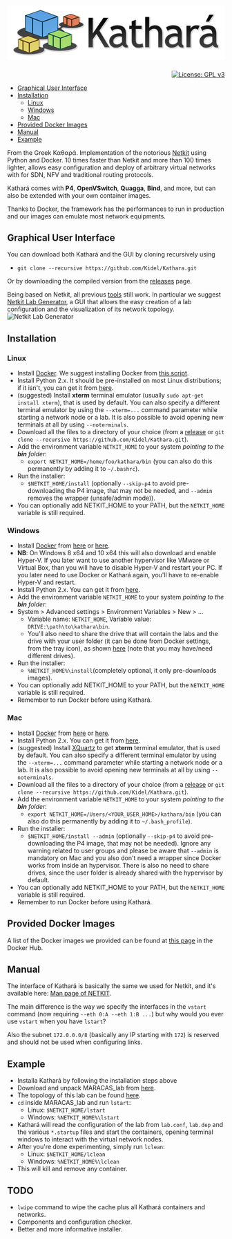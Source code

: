 # [![Kathará](images/logo_kathara_small.png)](http://www.kathara.org)
<p align="right">
    <a href="https://www.gnu.org/licenses/gpl-3.0"><img src="https://img.shields.io/badge/License-GPL%20v3-blue.svg" alt="License: GPL v3" target="_blank" /></a>
</p>
<ul>
    <li><a href="#graphical-user-interface">Graphical User Interface</a></li>
    <li><a href="#installation">Installation</a>
        <ul>
            <li><a href="#linux">Linux</a></li>
            <li><a href="#windows">Windows</a></li>
            <li><a href="#mac">Mac</a></li>
        </ul>
    </li>
    <li><a href="#provided-docker-images">Provided Docker Images</a></li>
    <li><a href="#manual">Manual</a></li>
    <li><a href="#example">Example</a></li>
</ul>

From the Greek Καθαρά. 
Implementation of the notorious [Netkit](https://github.com/maxonthegit/netkit-core) using Python and Docker. 10 times faster than Netkit and more than 100 times lighter, allows easy configuration and deploy of arbitrary virtual networks with for SDN, NFV and traditional routing protocols. 

Kathará comes with **P4**, **OpenVSwitch**, **Quagga**, **Bind**, and more, but can also be extended with your own container images. 

Thanks to Docker, the framework has the performances to run in production and our images can emulate most network equipments.

## Graphical User Interface
You can download both Kathará and the GUI by cloning recursively using 
* `git clone --recursive https://github.com/Kidel/Kathara.git`

Or by downloading the compiled version from the [releases](https://github.com/Kidel/Kathara/releases) page.

Being based on Netkit, all previous [tools](http://wiki.netkit.org/index.php/Download_Contributions) still work. 
In particular we suggest [Netkit Lab Generator](https://github.com/Kidel/Netkit-Lab-Generator), a GUI that allows the easy creation of a lab configuration and the visualization of its network topology.
![Netkit Lab Generator](https://raw.githubusercontent.com/Kidel/Netkit-Lab-Generator/master/images/screencapture-201801143.png)

## Installation

### Linux
* Install [Docker](https://www.docker.com/). We suggest installing Docker from [this script](https://get.docker.com).
* Install Python 2.x. It should be pre-installed on most Linux distributions; if it isn't, you can get it from [here](https://www.python.org/downloads).
* (suggested) Install **xterm** terminal emulator (usually `sudo apt-get install xterm`), that is used by default. You can also specify a different terminal emulator by using the `--xterm=...` command parameter while starting a network node or a lab. It is also possible to avoid opening new terminals at all by using `--noterminals`.
* Download all the files to a directory of your choice (from a [release](https://github.com/Kidel/Kathara/releases) or `git clone --recursive https://github.com/Kidel/Kathara.git`). 
* Add the environment variable `NETKIT_HOME` to your system _pointing to the **bin** folder_:
  * `export NETKIT_HOME=/home/foo/kathara/bin` (you can also do this permanently by adding it to `~/.bashrc`).
* Run the installer:
  * `$NETKIT_HOME/install` (optionally `--skip-p4` to avoid pre-downloading the P4 image, that may not be needed, and `--admin` removes the wrapper (unsafe/admin mode)). 
* You can optionally add NETKIT_HOME to your PATH, but the `NETKIT_HOME` variable is still required. 

### Windows
* Install [Docker](https://www.docker.com/) from [here](https://www.docker.com/community-edition#/download) or [here](https://download.docker.com).
 * **NB**: On Windows 8 x64 and 10 x64 this will also download and enable Hyper-V. If you later want to use another hypervisor like VMware or Virtual Box, than you will have to disable Hyper-V and restart your PC. If you later need to use Docker or Kathará again, you'll have to re-enable Hyper-V and restart.
* Install Python 2.x. You can get it from [here](https://www.python.org/downloads).
* Add the environment variable `NETKIT_HOME` to your system _pointing to the **bin** folder_:
 * System > Advanced settings > Environment Variables > New > ...
    * Variable name: `NETKIT_HOME`, Variable value: `DRIVE:\path\to\kathara\bin`.
    * You'll also need to share the drive that will contain the labs and the drive with your user folder (it can be done from Docker settings, from the tray icon), as shown [here](images/winshare.png) (note that you may have/need different drives).
* Run the installer:
  * `%NETKIT_HOME%\install`(completely optional, it only pre-downloads images).
* You can optionally add NETKIT_HOME to your PATH, but the `NETKIT_HOME` variable is still required.
* Remember to run Docker before using Kathará.

### Mac
* Install [Docker](https://www.docker.com/) from [here](https://www.docker.com/community-edition#/download) or [here](https://download.docker.com).
* Install Python 2.x. You can get it from [here](https://www.python.org/downloads).
* (suggested) Install [XQuartz](https://www.xquartz.org/) to get **xterm** terminal emulator, that is used by default. You can also specify a different terminal emulator by using the `--xterm=...` command parameter while starting a network node or a lab. It is also possible to avoid opening new terminals at all by using `--noterminals`.
* Download all the files to a directory of your choice (from a [release](https://github.com/Kidel/Kathara/releases) or `git clone --recursive https://github.com/Kidel/Kathara.git`). 
* Add the environment variable `NETKIT_HOME` to your system _pointing to the **bin** folder_:
  * `export NETKIT_HOME=/Users/<YOUR_USER_HOME>/kathara/bin` (you can also do this permanently by adding it to `~/.bash_profile`).
* Run the installer:
  * `$NETKIT_HOME/install --admin` (optionally `--skip-p4` to avoid pre-downloading the P4 image, that may not be needed). Ignore any warning related to user groups and please be aware that `--admin` is mandatory on Mac and you also don't need a wrapper since Docker works from inside an hypervisor. There is also no need to share drives, since the user folder is already shared with the hypervisor by default. 
* You can optionally add NETKIT_HOME to your PATH, but the `NETKIT_HOME` variable is still required.
* Remember to run Docker before using Kathará.

## Provided Docker Images
A list of the Docker images we provided can be found at [this page](https://hub.docker.com/u/bonofiglio/) in the Docker Hub.

## Manual
The interface of Kathará is basically the same we used for Netkit, and it's available here: [Man page of NETKIT](http://wiki.netkit.org/man/man7/netkit.7.html).

The main difference is the way we specify the interfaces in the `vstart` command (now requiring `--eth 0:A --eth 1:B ...`) but why would you ever use `vstart` when you have `lstart`?

Also the subnet `172.0.0.0/8` (basically any IP starting with `172`) is reserved and should not be used when configuring links. 

## Example
* Installa Kathará by following the installation steps above
* Download and unpack MARACAS_lab from [here](http://wiki.netkit.org/netkit-labs/netkit-labs_exams/icn-20151120/icn-20151120.tar.gz).
* The topology of this lab can be found [here](http://wiki.netkit.org/netkit-labs/netkit-labs_exams/icn-20151120/icn-20151120.pdf).
* `cd` inside MARACAS_lab and run `lstart`:
  * Linux: `$NETKIT_HOME/lstart`
  * Windows: `%NETKIT_HOME%\lstart`
* Kathará will read the configuration of the lab from `lab.conf`, `lab.dep` and the various `*.startup` files and start the containers, opening terminal windows to interact with the virtual network nodes.
* After you're done experimenting, simply run `lclean`:
  * Linux: `$NETKIT_HOME/lclean`
  * Windows: `%NETKIT_HOME%\lclean`
* This will kill and remove any container. 

## TODO
* `lwipe` command to wipe the cache plus all Kathará containers and networks.
* Components and configuration checker.
* Better and more informative installer.
